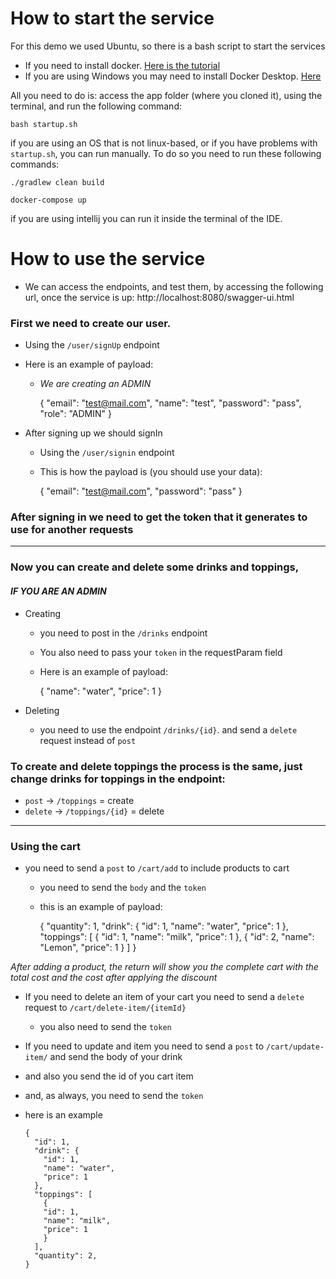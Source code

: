 # How to start the service

For this demo we used Ubuntu, so there is a bash script to start the services

- If you need to install docker. [Here is the tutorial](https://docs.docker.com/engine/install/ubuntu/)
- If you are using Windows you may need to install Docker Desktop. [Here](https://docs.docker.com/desktop/windows/install/)

All you need to do is: access the app folder (where you cloned it), using the terminal, and run the following command:

    bash startup.sh

if you are using an OS that is not linux-based, or if you have problems with `startup.sh`, 
you can run manually. To do so you need to run these following commands:

    ./gradlew clean build

    docker-compose up
    
if you are using intellij you can run it inside the terminal of the IDE.

# How to use the service

- We can access the endpoints, and test them, by accessing the following url, once the service is up:
  http://localhost:8080/swagger-ui.html


### First we need to create our user.
- Using the `/user/signUp` endpoint
- Here is an example of payload:
    - *We are creating an ADMIN*




      {
          "email": "test@mail.com",
          "name": "test",
          "password": "pass",
          "role": "ADMIN"
      }

- After signing up we should signIn
    - Using the `/user/signin` endpoint
    - This is how the payload is (you should use your data):


      {
        "email": "test@mail.com",
        "password": "pass"
      }


### After signing in we need to get the token that it generates to use for another requests

 ---

### Now you can create and delete some drinks and toppings,
#### *IF YOU ARE AN ADMIN*
- Creating
    - you need to post in the `/drinks` endpoint
    - You also need to pass your `token` in the requestParam field
    - Here is an example of payload:


      {
        "name": "water",
        "price": 1
      }

- Deleting
    - you need to use the endpoint `/drinks/{id}`.
      and send a `delete` request instead of `post`


### To create and delete toppings the process is the same, just change drinks for toppings in the endpoint:
- `post` -> `/toppings` = create
- `delete` -> `/toppings/{id}` = delete
---
### Using the cart

- you need to send a `post` to `/cart/add` to include products to cart
    - you need to send the `body` and the `token`
    - this is an example of payload:


      {
        "quantity": 1,
        "drink": {
          "id": 1,
          "name": "water",
          "price": 1
        },
        "toppings": [
          {
            "id": 1,
            "name": "milk",
            "price": 1
          },
          {
            "id": 2,
            "name": "Lemon",
            "price": 1
          }
        ]
      } 


*After adding a product, the return will show you the complete cart with the total cost
and the cost after applying the discount*


- If you need to delete an item of your cart you need to send a `delete`
  request to `/cart/delete-item/{itemId}`
    - you also need to send the `token`

- If you need to update and item you need to send a `post`
  to `/cart/update-item/` and send the body of your drink
- and also you send the id of you cart item
- and, as always, you need to send the `token`
- here is an example


      {
        "id": 1,
        "drink": {
          "id": 1,
          "name": "water",
          "price": 1
        },
        "toppings": [
          {
          "id": 1,
          "name": "milk",
          "price": 1
          }
        ],
        "quantity": 2,
      }
